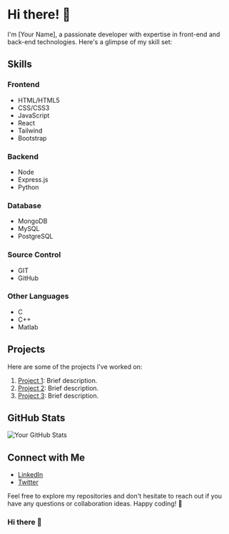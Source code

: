 # Hi there! 👋

I'm [Your Name], a passionate developer with expertise in front-end and back-end technologies. Here's a glimpse of my skill set:

## Skills

### Frontend
- HTML/HTML5
- CSS/CSS3
- JavaScript
- React
- Tailwind
- Bootstrap

### Backend
- Node
- Express.js
- Python

### Database
- MongoDB
- MySQL
- PostgreSQL

### Source Control
- GIT
- GitHub

### Other Languages
- C
- C++
- Matlab

## Projects

Here are some of the projects I've worked on:

1. [Project 1](link-to-project-1): Brief description.
2. [Project 2](link-to-project-2): Brief description.
3. [Project 3](link-to-project-3): Brief description.

## GitHub Stats

![Your GitHub Stats](https://github-readme-stats.vercel.app/api?username=your-username&show_icons=true&theme=radical)

## Connect with Me

- [LinkedIn](your-linkedin-profile)
- [Twitter](your-twitter-profile)

Feel free to explore my repositories and don't hesitate to reach out if you have any questions or collaboration ideas. Happy coding! 🚀

### Hi there 👋

<!--
**sanjib-12/sanjib-12** is a ✨ _special_ ✨ repository because its `README.md` (this file) appears on your GitHub profile.

Here are some ideas to get you started:

- 🔭 I’m currently working on ...
- 🌱 I’m currently learning ...
- 👯 I’m looking to collaborate on ...
- 🤔 I’m looking for help with ...
- 💬 Ask me about ...
- 📫 How to reach me: ...
- 😄 Pronouns: ...
- ⚡ Fun fact: ...
-->
